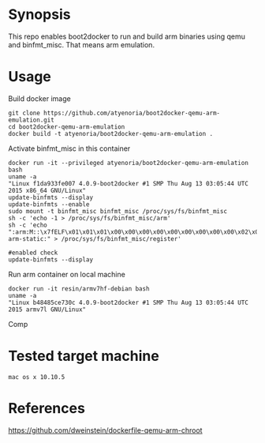 # Synopsis
This repo enables boot2docker to run and build arm binaries using qemu and binfmt_misc. That means arm emulation.

# Usage
Build docker image

    git clone https://github.com/atyenoria/boot2docker-qemu-arm-emulation.git
    cd boot2docker-qemu-arm-emulation
    docker build -t atyenoria/boot2docker-qemu-arm-emulation .

Activate binfmt_misc in this container

    docker run -it --privileged atyenoria/boot2docker-qemu-arm-emulation bash
    uname -a
    "Linux f1da933fe007 4.0.9-boot2docker #1 SMP Thu Aug 13 03:05:44 UTC 2015 x86_64 GNU/Linux"
    update-binfmts --display
    update-binfmts --enable
    sudo mount -t binfmt_misc binfmt_misc /proc/sys/fs/binfmt_misc
    sh -c 'echo -1 > /proc/sys/fs/binfmt_misc/arm'
    sh -c 'echo ":arm:M::\x7fELF\x01\x01\x01\x00\x00\x00\x00\x00\x00\x00\x00\x00\x02\x00\x28\x00:\xff\xff\xff\xff\xff\xff\xff\x00\xff\xff\xff\xff\xff\xff\xff\xff\xfe\xff\xff\xff:/usr/bin/qemu-arm-static:" > /proc/sys/fs/binfmt_misc/register'

    #enabled check
    update-binfmts --display

Run arm container on local machine

    docker run -it resin/armv7hf-debian bash
    uname -a
    "Linux b48485ce730c 4.0.9-boot2docker #1 SMP Thu Aug 13 03:05:44 UTC 2015 armv7l GNU/Linux"

Comp

# Tested target machine
    mac os x 10.10.5

# References
https://github.com/dweinstein/dockerfile-qemu-arm-chroot